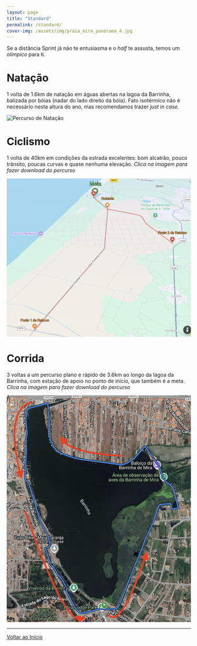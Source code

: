 ```yaml
---
layout: page
title: "Standard"
permalink: /standard/
cover-img: /assets/img/praia_mira_panorama_4.jpg
---
```


Se a distância Sprint já não te entusiasma e o *half* te assusta, temos um *olímpico* para ti.

# Natação

1 volta de 1.6km de natação em águas abertas na lagoa da Barrinha, balizada por bóias (nadar do lado direito da bóia). Fato isotérmico não é necessário nesta altura do ano, mas recomendamos trazer *just in case*.

<img src="/assets/img/standard_swim_map.png" alt="Percurso de Natação">

# Ciclismo

1 volta de 40km em condições da estrada excelentes: bom alcatrão, pouco trânsito, poucas curvas e quase nenhuma elevação. *Clica na imagem para fazer download do percurso*

<a href="/assets/courses/trizua_bike_standard.fit" title="Descarregar ficheiro FIT do percurso de Ciclismo">
    <img src="/assets/img/standard_bike_map.png">
</a>

# Corrida

3 voltas a um percurso plano e rápido de 3.6km ao longo da lagoa da Barrinha, com estação de apoio no ponto de início, que também é a meta. *Clica na imagem para fazer download do percurso*

<a href="/assets/courses/trizua_run_standard.fit"  title="Descarregar ficheiro FIT do percurso de Corrida">
    <img src="/assets/img/standard_run_map.png">
</a>

---

[Voltar ao Início](/)
